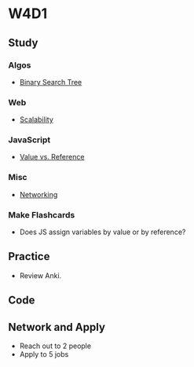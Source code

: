 # W4D1

## Study

### Algos 

- [Binary Search Tree](https://www.youtube.com/watch?v=9Jry5-82I68&t=)

### Web
- [Scalability](https://www.youtube.com/watch?v=-W9F__D3oY4&t)

### JavaScript
- [Value vs. Reference](https://medium.freecodecamp.org/the-definitive-javascript-handbook-for-a-developer-interview-44ffc6aeb54e)

### Misc
- [Networking](https://www.youtube.com/playlist?list=PLowKtXNTBypH19whXTVoG3oKSuOcw_XeW)

### Make Flashcards
- Does JS assign variables by value or by reference?

## Practice

- Review Anki. 

## Code 

## Network and Apply 

- Reach out to 2 people
- Apply to 5 jobs 